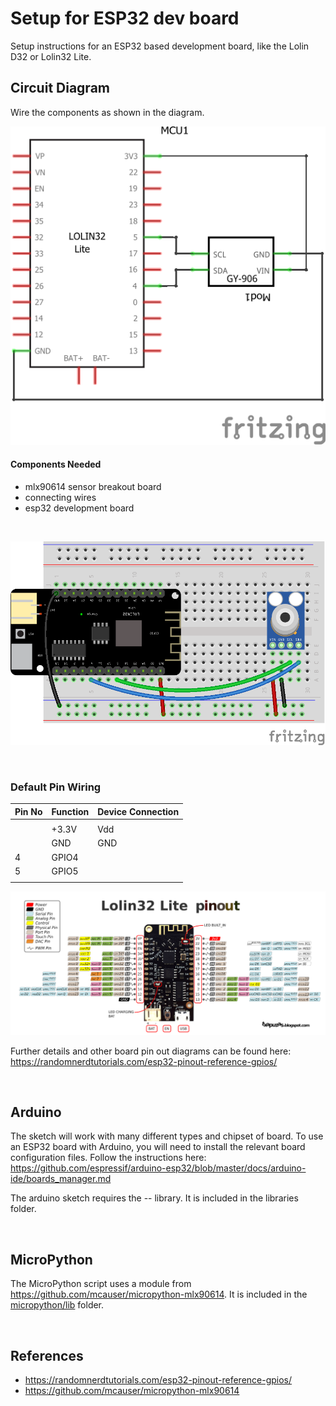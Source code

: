 # Setup for ESP32 dev board

Setup instructions for an ESP32 based development board, like the Lolin D32 or Lolin32 Lite.

## Circuit Diagram
Wire the components as shown in the diagram.

![circuit diagram](assets/esp32-mlx90614-sensor-circuit-diagram_schem.png)

#### Components Needed
* mlx90614 sensor breakout board
* connecting wires
* esp32 development board


<br />

![breadboard diagram](assets/esp32-mlx90614-sensor-circuit-diagram_bb.png)

<br />

### Default Pin Wiring

| Pin No | Function | Device Connection |
| --- | --- | --- |
|  |  |  |
|  | +3.3V | Vdd |
|  | GND | GND |
| 4 | GPIO4 |  | SDA |
| 5 | GPIO5 |  | SCL |
|  |  |  |

![pin diagram](assets/Lolin32_pinout03.png)

Further details and other board pin out diagrams can be found here: https://randomnerdtutorials.com/esp32-pinout-reference-gpios/

<br>

## Arduino

The sketch will work with many different types and chipset of board. To use an ESP32 board with Arduino, you will need to install the relevant board configuration files. Follow the instructions here: https://github.com/espressif/arduino-esp32/blob/master/docs/arduino-ide/boards_manager.md

<!-- #TODO add library info -->
The arduino sketch requires the -- library. It is included in the libraries folder.

<br />

## MicroPython

The MicroPython script uses a module from https://github.com/mcauser/micropython-mlx90614. It is included in the [micropython/lib](micropython/lib) folder.

<br />

## References

- https://randomnerdtutorials.com/esp32-pinout-reference-gpios/
- https://github.com/mcauser/micropython-mlx90614
